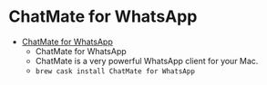 # ChatMate for WhatsApp
- [ChatMate for WhatsApp](https://chatmate.io/)
  -  ChatMate for WhatsApp
  - ChatMate is a very powerful WhatsApp client for your Mac.
  - `brew cask install ChatMate for WhatsApp`
